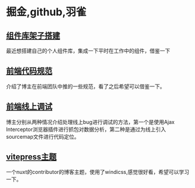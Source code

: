 # 掘金,github,羽雀

## [组件库架子搭建](https://github.com/KamenRider41/Kamen-Design-Vite-Vue3/blob/master/%E6%90%AD%E5%BB%BA%E8%AE%B0%E5%BD%95.md)

最近想搭建自己的个人组件库，集成一下平时在工作中的组件，借鉴一下

## [前端代码规范](https://juejin.cn/post/7085257325165936648#heading-9)

介绍了博主在前端团队中推的一些规范，看了之后希望可以借鉴一下。

## [前端线上调试](https://juejin.cn/post/7166031357418668040)

博主分别从两种情况介绍处理线上bug进行调试的方法，第一个是使用Ajax Interceptor浏览器插件进行抓包对数据分析，第二种是通过为线上引入sourcemap文件进行代码定位。

## [vitepress主题](https://github.com/harlan-zw/harlanzw.com-vitepress/tree/master)

一个nuxt的contributor的博客主题，使用了windicss,感觉很好看，希望可以学习一下。

